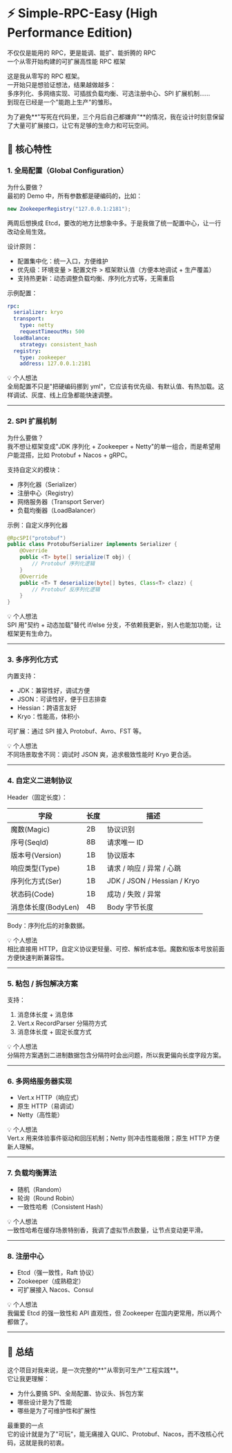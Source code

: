 # ⚡ Simple-RPC-Easy (High Performance Edition)

不仅仅是能用的 RPC，更是能调、能扩、能折腾的 RPC  
一个从零开始构建的可扩展高性能 RPC 框架

这是我从零写的 RPC 框架。  
一开始只是想验证想法，结果越做越多：  
多序列化、多网络实现、可插拔负载均衡、可选注册中心、SPI 扩展机制……  
到现在已经是一个"能跑上生产"的雏形。

为了避免**"写死在代码里，三个月后自己都嫌弃"**的情况，我在设计时刻意保留了大量可扩展接口，让它有足够的生命力和可玩空间。

## 🚀 核心特性

### 1. 全局配置（Global Configuration）

为什么要做？  
最初的 Demo 中，所有参数都是硬编码的，比如：

```java
new ZookeeperRegistry("127.0.0.1:2181");
```

两周后想换成 Etcd，要改的地方比想象中多。于是我做了统一配置中心，让一行改动全局生效。

设计原则：
- 配置集中化：统一入口，方便维护
- 优先级：环境变量 > 配置文件 > 框架默认值（方便本地调试 + 生产覆盖）
- 支持热更新：动态调整负载均衡、序列化方式等，无需重启

示例配置：

```yaml
rpc:
  serializer: kryo
  transport:
    type: netty
    requestTimeoutMs: 500
  loadBalance:
    strategy: consistent_hash
  registry:
    type: zookeeper
    address: 127.0.0.1:2181
```

💡 个人想法  
全局配置不只是"把硬编码挪到 yml"，它应该有优先级、有默认值、有热加载。这样调试、灰度、线上应急都能快速调整。

---

### 2. SPI 扩展机制

为什么要做？  
我不想让框架变成"JDK 序列化 + Zookeeper + Netty"的单一组合，而是希望用户能混搭，比如 Protobuf + Nacos + gRPC。

支持自定义的模块：
- 序列化器（Serializer）
- 注册中心（Registry）
- 网络服务器（Transport Server）
- 负载均衡器（LoadBalancer）

示例：自定义序列化器

```java
@RpcSPI("protobuf")
public class ProtobufSerializer implements Serializer {
    @Override
    public <T> byte[] serialize(T obj) {
        // Protobuf 序列化逻辑
    }
    @Override
    public <T> T deserialize(byte[] bytes, Class<T> clazz) {
        // Protobuf 反序列化逻辑
    }
}
```

💡 个人想法  
SPI 用"契约 + 动态加载"替代 if/else 分支，不依赖我更新，别人也能加功能，让框架更有生命力。

---

### 3. 多序列化方式

内置支持：
- JDK：兼容性好，调试方便
- JSON：可读性好，便于日志排查
- Hessian：跨语言友好
- Kryo：性能高，体积小

可扩展：通过 SPI 接入 Protobuf、Avro、FST 等。

💡 个人想法  
不同场景取舍不同：调试时 JSON 爽，追求极致性能时 Kryo 更合适。

---

### 4. 自定义二进制协议

Header（固定长度）：

| 字段 | 长度 | 描述 |
|------|------|------|
| 魔数(Magic) | 2B | 协议识别 |
| 序号(SeqId) | 8B | 请求唯一 ID |
| 版本号(Version) | 1B | 协议版本 |
| 响应类型(Type) | 1B | 请求 / 响应 / 异常 / 心跳 |
| 序列化方式(Ser) | 1B | JDK / JSON / Hessian / Kryo |
| 状态码(Code) | 1B | 成功 / 失败 / 异常 |
| 消息体长度(BodyLen) | 4B | Body 字节长度 |

Body：序列化后的对象数据。

💡 个人想法  
相比直接用 HTTP，自定义协议更轻量、可控、解析成本低。魔数和版本号放前面方便快速判断兼容性。

---

### 5. 粘包 / 拆包解决方案

支持：
1. 消息体长度 + 消息体
2. Vert.x RecordParser 分隔符方式
3. 消息体长度 + 固定长度方式

💡 个人想法  
分隔符方案遇到二进制数据包含分隔符时会出问题，所以我更偏向长度字段方案。

---

### 6. 多网络服务器实现
- Vert.x HTTP（响应式）
- 原生 HTTP（易调试）
- Netty（高性能）

💡 个人想法  
Vert.x 用来体验事件驱动和回压机制；Netty 则冲击性能极限；原生 HTTP 方便新人理解。

---

### 7. 负载均衡算法
- 随机（Random）
- 轮询（Round Robin）
- 一致性哈希（Consistent Hash）

💡 个人想法  
一致性哈希在缓存场景特别香，我调了虚拟节点数量，让节点变动更平滑。

---

### 8. 注册中心
- Etcd（强一致性，Raft 协议）
- Zookeeper（成熟稳定）
- 可扩展接入 Nacos、Consul

💡 个人想法  
我偏爱 Etcd 的强一致性和 API 直观性，但 Zookeeper 在国内更常用，所以两个都做了。

---

## 📖 总结

这个项目对我来说，是一次完整的**"从零到可生产"工程实践**。  
它让我更理解：
- 为什么要搞 SPI、全局配置、协议头、拆包方案
- 哪些设计是为了性能
- 哪些是为了可维护性和扩展性

最重要的一点  
它的设计就是为了"可玩"，能无痛接入 QUIC、Protobuf、Nacos，而不改核心代码，这就是我的初衷。

